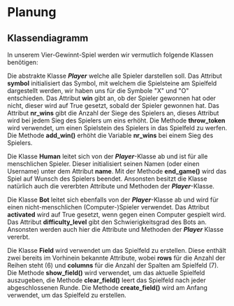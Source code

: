 # Planung
## Klassendiagramm
In unserem Vier-Gewinnt-Spiel werden wir vermutlich folgende Klassen benötigen:

Die abstrakte Klasse ***Player*** welche alle Spieler darstellen soll. Das Attribut **symbol** initialisiert das Symbol, mit welchem die Spielsteine am Spielfeld dargestellt werden, wir haben uns für die Symbole "X" und "O" entschieden. Das Attribut **win** gibt an, ob der Spieler gewonnen hat oder nicht, dieser wird auf True gesetzt, sobald der Spieler gewonnen hat. Das Attribut **nr_wins** gibt die Anzahl der Siege des Spielers an, dieses Attribut wird bei jedem Sieg des Spielers um eins erhöht. Die Methode **throw_token** wird verwendet, um einen Spielstein des Spielers in das Spielfeld zu werfen. Die Methode **add_win()** erhöht die Variable **nr_wins** bei einem Sieg des Spielers.

Die Klasse **Human** leitet sich von der ***Player***-Klasse ab und ist für alle menschlichen Spieler. Dieser initialisiert seinen Namen (oder einen Username) unter dem Attribut **name**. Mit der Methode **end_game()** wird das Spiel auf Wunsch des Spielers beendet. Ansonsten besitzt die Klasse natürlich auch die vererbten Attribute und Methoden der ***Player***-Klasse.

Die Klasse **Bot** leitet sich ebenfalls von der ***Player***-Klasse ab und wird für einen nicht-menschlichen (Computer-)Spieler verwendet. Das Attribut **activated** wird auf True gesetzt, wenn gegen einen Computer gespielt wird. Das Attribut **difficulty_level** gibt den Schwierigkeitsgrad des Bots an. Ansonsten werden auch hier die Attribute und Methoden der ***Player*** Klasse vererbt.

Die Klasse **Field** wird verwendet um das Spielfeld zu erstellen. Diese enthält zwei bereits im Vorhinein bekannte Attribute, wobei **rows** für die Anzahl der Reihen steht (6) und **columns** für die Anzahl der Spalten am Spielfeld (7). Die Methode **show_field()** wird verwendet, um das aktuelle Spielfeld auszugeben, die Methode **clear_field()** leert das Spielfeld nach jeder abgeschlossenen Runde. Die Methode **create_field()** wird am Anfang verwendet, um das Spielfeld zu erstellen.
